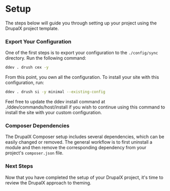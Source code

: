 # Setup

The steps below will guide you through setting up your project using the DrupalX project template.

### **Export Your Configuration**

One of the first steps is to export your configuration to the `./config/sync` directory. Run the following command:

```bash
ddev . drush cex -y
```

From this point, you own all the configuration. To install your site with this configuration, run:

```bash
ddev . drush si -y minimal --existing-config
```

Feel free to update the ddev install command at ./ddev/commands/host/install if you wish to continue using this command to install the site with your custom configuration.

### **Composer Dependencies**

The DrupalX Composer setup includes several dependencies, which can be easily changed or removed. The general workflow is to first uninstall a module and then remove the corresponding dependency from your project's `composer.json` file.

### Next Steps

Now that you have completed the setup of your DrupalX project, it's time to review the DrupalX approach to theming.
